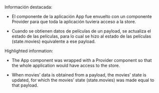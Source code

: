 Información destacada:

-	El componente de la aplicación App fue envuelto con un componente Provider para que toda la aplicación tuviera acceso a la store.

-	Cuando se obtienen datos de películas de un payload, se actualiza el estado de las películas, para lo cual se hizo al estado de las películas (state.movies) equivalente a ese payload.

Highlighted information:

-	The App component was wrapped with a Provider component so that the whole application would have access to the store.

-	When movies’ data is obtained from a payload, the movies’ state is updated, for which the movies’ state (state.movies) was made equal to that payload.

